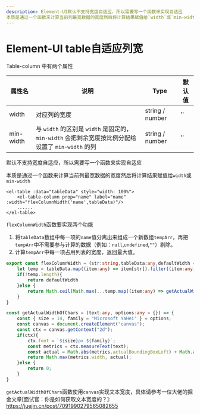 ```yaml
---
description: Element-UI默认不支持宽度自适应，所以需要写一个函数来实现自适应
本质是通过一个函数来计算当前列最宽数据的宽度然后将计算结果赋值给`width`或`min-width`
---
```

# Element-UI table自适应列宽

Table-column 中有两个属性

| 属性名    | 说明                                                         | Type            | 默认值 |
| --------- | ------------------------------------------------------------ | --------------- | ------ |
| width     | 对应列的宽度                                                 | string / number | ''     |
| min-width | 与 `width` 的区别是 `width` 是固定的，`min-width` 会把剩余宽度按比例分配给设置了 `min-width` 的列 | string / number | ''     |

默认不支持宽度自适应，所以需要写一个函数来实现自适应

本质是通过一个函数来计算当前列最宽数据的宽度然后将计算结果赋值给`width`或`min-width`

```vue
<el-table :data="tableData" style="width: 100%">
    <el-table-column prop="name" label="name" :width="flexColumnWidth('name',tableData)"/>
    ......
</el-table>
```

`flexColumnWidth`函数要实现两个功能

1. 将`tableData`数组中每一项的`name`值分离出来组成一个新数组`tempArr`，再把`tempArr`中不需要参与计算的数据（例如：`null`,`undefined`,`""`）剔除。
2. 计算`tempArr`中每一项占用列表的宽度，返回最大值。

```typescript
export const flexColumnWidth = (str:string,tableData:any,defaultWidth = 200) => {
    let temp = tableData.map((item:any) => item[str]).filter((item:any) => !["",undefined,null,NaN].includes(item))
    if(!temp.length){
        return defaultWidth
    }else {
        return Math.ceil(Math.max(...temp.map((item:any) => getActualWidthOfChars(item)))) + 24
    }
}

const getActualWidthOfChars = (text:any, options:any = {}) => {
    const { size = 14, family = "Microsoft YaHei" } = options;
    const canvas = document.createElement("canvas");
    const ctx = canvas.getContext("2d");
    if(ctx){
        ctx.font = `${size}px ${family}`;
        const metrics = ctx.measureText(text);
        const actual = Math.abs(metrics.actualBoundingBoxLeft) + Math.abs(metrics.actualBoundingBoxRight);
        return Math.max(metrics.width, actual);
    }else {
        return 0;
    }
}
```


`getActualWidthOfChars`函数使用`canvas`实现文本宽度，具体请参考一位大佬的掘金文章[面试官：你是如何获取文本宽度的？]: https://juejin.cn/post/7091990279565082655

